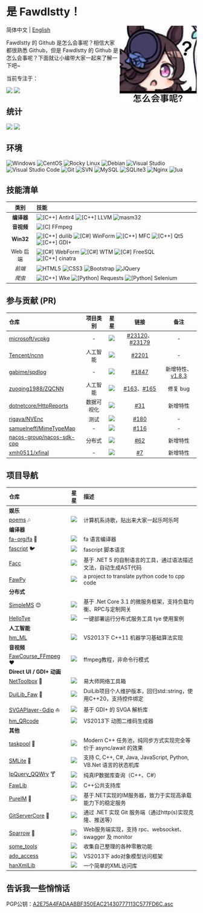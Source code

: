 # 是 Fawdlstty！

<img align="right" src="imgs/rice_shower.jpg" />

简体中文 | [English](./README.en.md)

Fawdlstty 的 Github 是怎么会事呢？相信大家都很熟悉 Github，但是 Fawdlstty 的 Github 是怎么会事呢？下面就让小编带大家一起来了解一下吧~

当前专注于：

<p>
<a href="https://github.com/fa-org/fa"><img src="https://github-readme-stats.vercel.app/api/pin/?username=fa-org&repo=fa&bg_color=00000010&text_color=c78944&show_owner=true" /></a>
<a href="https://github.com/fawdlstty/fascript"><img src="https://github-readme-stats.vercel.app/api/pin/?username=fawdlstty&repo=fascript&bg_color=00000010&text_color=c78944" /></a>
</p>

## 统计

<p>
<img style="width: 480px;" src="https://github-readme-stats.vercel.app/api?username=fawdlstty&theme=dracula&show_icons=true&count_private=true&include_all_commits=true&locale=cn&line_height=24&bg_color=00000010&text_color=c78944" />
<img src="https://github-readme-stats.vercel.app/api/top-langs/?username=fawdlstty&theme=dracula&layout=compact&locale=cn&langs_count=10&bg_color=00000010&text_color=c78944&hide=HTML,CSS" />
</p>

## 环境

![Windows](https://img.shields.io/badge/-Windows-0078D6?style=flat-square&logo=windows&logoColor=white) ![CentOS](https://img.shields.io/badge/-CentOS-262577?style=flat-square&logo=centos&logoColor=white) ![Rocky Linux](https://img.shields.io/badge/-Rocky%20Linux-10b981?style=flat-square&logo=rockylinux&logoColor=white) ![Debian](https://img.shields.io/badge/-Debian-a80030?style=flat-square&logo=debian&logoColor=white) ![Visual Studio](https://img.shields.io/badge/-Visual_Studio-5C2D91?style=flat-square&logo=visual-studio&logoColor=white) ![Visual Studio Code](https://img.shields.io/badge/-Visual_Studio_Code-007ACC?style=flat-square&logo=visual-studio-code&logoColor=white) ![Git](https://img.shields.io/badge/-Git-F05032?style=flat-square&logo=git&logoColor=white) ![SVN](https://img.shields.io/badge/-SVN-7E9BC7?style=flat-square&logo=subversion&logoColor=white) ![MySQL](https://img.shields.io/badge/-MySQL-235379?style=flat-square&logo=mysql&logoColor=white) ![SQLite3](https://img.shields.io/badge/-SQLite3-0d7eca?style=flat-square&logo=sqlite&logoColor=white) ![Nginx](https://img.shields.io/badge/-Nginx-36954f?style=flat-square&logo=nginx&logoColor=white) ![lua](https://img.shields.io/badge/-lua-030380?style=flat-square&logo=lua&logoColor=white)

## 技能清单

| 类别 | 技能 |
| :---: | :--- |
| **编译器** | ![[C++] Antlr4](https://img.shields.io/badge/C++-Antlr4-ef2e24?style=flat-square&logo=c%2b%2b&logoColor=white) ![[C++] LLVM](https://img.shields.io/badge/C++-LLVM-666985?style=flat-square&logo=C%2b%2b&logoColor=white) ![masm32](https://img.shields.io/badge/Assembly-masm32-d9de82?style=flat-square&logo=windows&logoColor=white) |
| **音视频** | ![[C] FFmpeg](https://img.shields.io/badge/C-FFmpeg-660033?style=flat-square&logo=c&logoColor=white) |
| **Win32** | ![[C++] duilib](https://img.shields.io/badge/C++-duilib-0b7af0?style=flat-square&logo=C%2b%2b&logoColor=white) ![[C#] WinForm](https://img.shields.io/badge/C%23-WinForm-fbc010?style=flat-square&logo=.NET&logoColor=white) ![[C++] MFC](https://img.shields.io/badge/C++-MFC-b12010?style=flat-square&logo=C%2b%2b&logoColor=white) ![[C++] Qt5](https://img.shields.io/badge/C++-Qt5-41cd52?style=flat-square&logo=C%2b%2b&logoColor=white) ![[C++] GDI+](https://img.shields.io/badge/C++-GDI+-660066?style=flat-square&logo=C%2b%2b&logoColor=white) |
| Web 后端 | ![[C#] WebForm](https://img.shields.io/badge/C%23-WebForm-1c93cd?style=flat-square&logo=.NET&logoColor=white) ![[C#] WTM](https://img.shields.io/badge/C%23-WTM-5c99ff?style=flat-square&logo=.NET&logoColor=white) ![[C#] FreeSQL](https://img.shields.io/badge/C%23-FreeSQL-f68243?style=flat-square&logo=.NET&logoColor=white) ![[C++] cinatra](https://img.shields.io/badge/C++-cinatra-00681c?style=flat-square&logo=C%2b%2b&logoColor=white) |
| *前端* | ![HTML5](https://img.shields.io/badge/-HTML5-E34F26?style=flat-square&logo=html5&logoColor=white) ![CSS3](https://img.shields.io/badge/-CSS3-1572B6?style=flat-square&logo=css3&logoColor=white) ![Bootstrap](https://img.shields.io/badge/-Bootstrap-563D7C?style=flat-square&logo=bootstrap&logoColor=white) ![JQuery](https://img.shields.io/badge/-JQuery-blue?style=flat-square&logo=jquery&logoColor=white) |
| *爬虫* | ![[C++] Wke](https://img.shields.io/badge/C++-Wke-426166?style=flat-square&logo=C%2b%2b&logoColor=white) ![[Python] Requests](https://img.shields.io/badge/Python-Requests-333333?style=flat-square&logo=Python&logoColor=white) ![[Python] Selenium](https://img.shields.io/badge/Python-Selenium-43ae2a?style=flat-square&logo=Python&logoColor=white) |

## 参与贡献 (PR)

| 仓库 | 项目类别 | 星星 | 链接 | 备注 |
| :--- | :---: | :---: | :---: | :---: |
| [microsoft/vcpkg](https://github.com/microsoft/vcpkg) | - | ![](https://img.shields.io/github/stars/microsoft/vcpkg.svg?style=flat-square) | [#23120](https://github.com/microsoft/vcpkg/pull/23120)、[#23179](https://github.com/microsoft/vcpkg/pull/23179) | - |
| [Tencent/ncnn](https://github.com/Tencent/ncnn) | 人工智能 | ![](https://img.shields.io/github/stars/Tencent/ncnn.svg?style=flat-square) | [#2201](https://github.com/Tencent/ncnn/pull/2201) | - |
| [gabime/spdlog](https://github.com/gabime/spdlog) | - | ![](https://img.shields.io/github/stars/gabime/spdlog.svg?style=flat-square) | [#1847](https://github.com/gabime/spdlog/pull/1847) | 新增特性、[v1.8.3](https://github.com/gabime/spdlog/releases/tag/v1.8.3) |
| [zuoqing1988/ZQCNN](https://github.com/zuoqing1988/ZQCNN) | 人工智能 | ![](https://img.shields.io/github/stars/zuoqing1988/ZQCNN.svg?style=flat-square) | [#163](https://github.com/zuoqing1988/ZQCNN/pull/163)、[#165](https://github.com/zuoqing1988/ZQCNN/pull/165) | 修复 bug |
| [dotnetcore/HttpReports](https://github.com/dotnetcore/HttpReports) | 数据可视化 | ![](https://img.shields.io/github/stars/dotnetcore/HttpReports.svg?style=flat-square) | [#31](https://github.com/dotnetcore/HttpReports/pull/31) | 新增特性 |
| [rigaya/NVEnc](https://github.com/rigaya/NVEnc) | 测试 | ![](https://img.shields.io/github/stars/rigaya/NVEnc.svg?style=flat-square) | [#180](https://github.com/rigaya/NVEnc/pull/180) | - |
| [samuelneff/MimeTypeMap](https://github.com/samuelneff/MimeTypeMap) | - | ![](https://img.shields.io/github/stars/samuelneff/MimeTypeMap.svg?style=flat-square) | [#116](https://github.com/samuelneff/MimeTypeMap/pull/116) | - |
| [nacos-group/nacos-sdk-cpp](https://github.com/nacos-group/nacos-sdk-cpp) | 分布式 | ![](https://img.shields.io/github/stars/nacos-group/nacos-sdk-cpp.svg?style=flat-square) | [#62](https://github.com/nacos-group/nacos-sdk-cpp/pull/62) | 新增特性 |
| [xmh0511/xfinal](https://github.com/xmh0511/xfinal) | - | ![](https://img.shields.io/github/stars/xmh0511/xfinal.svg?style=flat-square) | [#7](https://github.com/xmh0511/xfinal/pull/7) | 新增特性 |

## 项目导航

| 仓库 | 星星 | 描述 |
| :--- | :---: | :--- |
| <b>娱乐</b> |  |  |
| [poems](https://github.com/fawdlstty/poems) :notes: | ![](https://img.shields.io/github/stars/fawdlstty/poems.svg?style=flat-square) | 计算机系诗歌，贴出来大家一起乐呵乐呵 |
| <b>编译器</b> |  |  |
| [fa-org/fa](https://github.com/fa-org/fa) :rabbit: | ![](https://img.shields.io/github/stars/fa-org/fa.svg?style=flat-square) | fa 语言编译器 |
| [fascript](https://github.com/fawdlstty/fascript) :bird: | ![](https://img.shields.io/github/stars/fawdlstty/fascript.svg?style=flat-square) | fascript 脚本语言 |
| [Facc](https://github.com/fawdlstty/Facc) | ![](https://img.shields.io/github/stars/fawdlstty/Facc.svg?style=flat-square) | 基于 .NET 5 的自制语言的工具，通过语法描述文法，自动生成AST代码 |
| [FawPy](https://github.com/fawdlstty/FawPy) | ![](https://img.shields.io/github/stars/fawdlstty/FawPy.svg?style=flat-square) | a project to translate python code to cpp code |
| <b>分布式</b> |  |  |
| [SimpleMS](https://github.com/fawdlstty/SimpleMS) :blush: | ![](https://img.shields.io/github/stars/fawdlstty/SimpleMS.svg?style=flat-square) | 基于 .Net Core 3.1 的微服务框架，支持负载均衡、RPC与定制网关 |
| [HelloTye](https://github.com/fawdlstty/HelloTye) | ![](https://img.shields.io/github/stars/fawdlstty/HelloTye.svg?style=flat-square) | 一键部署运行分布式服务工具 tye 使用案例 |
| <b>人工智能</b> |  |  |
| [hm_ML](https://github.com/fawdlstty/hm_ML) | ![](https://img.shields.io/github/stars/fawdlstty/hm_ML.svg?style=flat-square) | VS2013下 C++11 机器学习基础算法实现 |
| <b>音视频</b> |  |  |
| [FawCourse_FFmpeg](https://github.com/fawdlstty/FawCourse_FFmpeg) :heart: | ![](https://img.shields.io/github/stars/fawdlstty/FawCourse_FFmpeg.svg?style=flat-square) | ffmpeg教程，非命令行模式 |
| <b style="white-space: nowrap;">Direct UI / GDI+ 动画</b> |  |  |
| [NetToolbox](https://github.com/fawdlstty/NetToolbox) :wrench: | ![](https://img.shields.io/github/stars/fawdlstty/NetToolbox.svg?style=flat-square) | 易大师网络工具箱 |
| [DuiLib_Faw](https://github.com/fawdlstty/DuiLib_Faw) :art: | ![](https://img.shields.io/github/stars/fawdlstty/DuiLib_Faw.svg?style=flat-square) | DuiLib项目个人维护版本，回归std::string，使用C++20，支持控件绑定 |
| [SVGAPlayer-Gdip](https://github.com/fawdlstty/SVGAPlayer-Gdip) :sailboat: | ![](https://img.shields.io/github/stars/fawdlstty/SVGAPlayer-Gdip.svg?style=flat-square) | 基于 GDI+ 的 SVGA 解析库 |
| [hm_QRcode](https://github.com/fawdlstty/hm_QRcode) | ![](https://img.shields.io/github/stars/fawdlstty/hm_QRcode.svg?style=flat-square) | VS2013下 动图二维码生成器 |
| <b>其他</b> |  |  |
| [taskpool](https://github.com/fawdlstty/taskpool) :basketball: | ![](https://img.shields.io/github/stars/fawdlstty/taskpool.svg?style=flat-square) | Modern C++ 任务池，纯同步方式实现完全等价于 async/await 的效果 |
| [SMLite](https://github.com/fawdlstty/SMLite) :vertical_traffic_light: | ![](https://img.shields.io/github/stars/fawdlstty/SMLite.svg?style=flat-square) | 支持 C, C++, C#, Java, JavaScript, Python, VB.Net 语言的状态机库 |
| [IpQuery_QQWry](https://github.com/fawdlstty/IpQuery_QQWry) :cocktail: | ![](https://img.shields.io/github/stars/fawdlstty/IpQuery_QQWry.svg?style=flat-square) | 纯真IP数据库查询（C++、C#） |
| [FawLib](https://github.com/fawdlstty/FawLib) | ![](https://img.shields.io/github/stars/fawdlstty/FawLib.svg?style=flat-square) | C++公共支持库 |
| [PureIM](https://github.com/fawdlstty/PureIM) :watermelon: | ![](https://img.shields.io/github/stars/fawdlstty/PureIM.svg?style=flat-square) | 基于.NET实现的IM服务器，致力于实现高承载能力下的稳定服务 |
| [GitServerCore](https://github.com/fawdlstty/GitServerCore) :cherries: | ![](https://img.shields.io/github/stars/fawdlstty/GitServerCore.svg?style=flat-square) | 通过 .NET 实现 Git 服务端（通过http(s)实现克隆、推送等） |
| [Sparrow](https://github.com/fawdlstty/Sparrow) :poultry_leg: | ![](https://img.shields.io/github/stars/fawdlstty/Sparrow.svg?style=flat-square) | Web服务端实现，支持 rpc、websocket、swagger 及 monitor |
| [some_tools](https://github.com/fawdlstty/some_tools) | ![](https://img.shields.io/github/stars/fawdlstty/some_tools.svg?style=flat-square) | 收集自己整理的各种零散功能 |
| [ado_access](https://github.com/fawdlstty/ado_access) | ![](https://img.shields.io/github/stars/fawdlstty/ado_access.svg?style=flat-square) | VS2013下 ado对象模型访问框架 |
| [hanXmlLib](https://github.com/fawdlstty/hanXmlLib) | ![](https://img.shields.io/github/stars/fawdlstty/hanXmlLib.svg?style=flat-square) | 一个简单的XML访问库 |

## 告诉我一些悄悄话

<!--https://keys.openpgp.org/vks/v1/by-fingerprint/A2E75A4FADAABBF350EAC21430777113C577FD6C-->
PGP公钥：[A2E75A4FADAABBF350EAC21430777113C577FD6C.asc](https://raw.githubusercontent.com/fawdlstty/fawdlstty/master/A2E75A4FADAABBF350EAC21430777113C577FD6C.asc)

